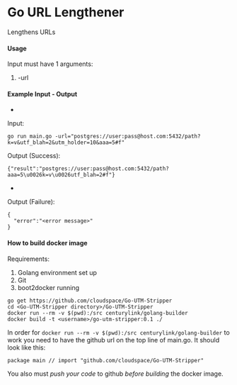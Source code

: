 # Go URL Lengthener
Lengthens URLs

#### Usage
Input must have 1 arguments:

1.  -url

#### Example Input - Output
-
Input:
```
go run main.go -url="postgres://user:pass@host.com:5432/path?k=v&utf_blah=2&utm_holder=10&aaa=5#f"
```
Output (Success):
```
{"result":"postgres://user:pass@host.com:5432/path?aaa=5\u0026k=v\u0026utf_blah=2#f"}
```
-
Output (Failure):
```
{
  "error":"<error message>"
}
```

#### How to build docker image
Requirements:

1. Golang environment set up
2. Git
3. boot2docker running

```
go get https://github.com/cloudspace/Go-UTM-Stripper
cd <Go-UTM-Stripper directory>/Go-UTM-Stripper
docker run --rm -v $(pwd):/src centurylink/golang-builder
docker build -t <username>/go-utm-stripper:0.1 ./

```

In order for `docker run --rm -v $(pwd):/src centurylink/golang-builder` to work you need to have the github url on the top line of main.go. It should look like this:
```
package main // import "github.com/cloudspace/Go-UTM-Stripper"
```
You also must *push your code* to github *before building* the docker image.
